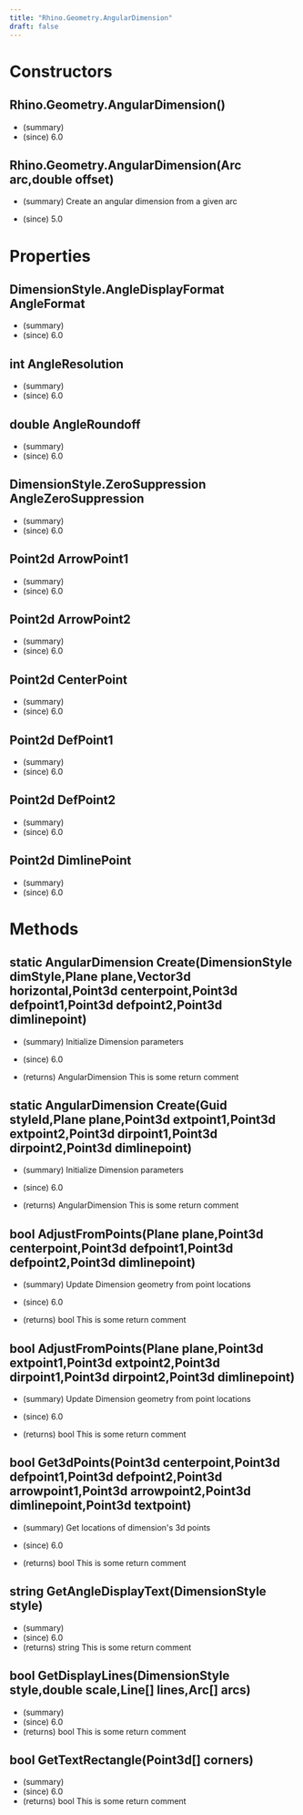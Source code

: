 ```yaml
---
title: "Rhino.Geometry.AngularDimension"
draft: false
---
```


# Constructors
## Rhino.Geometry.AngularDimension()
- (summary) 
- (since) 6.0
## Rhino.Geometry.AngularDimension(Arc arc,double offset)
- (summary) 
     Create an angular dimension from a given arc
     
- (since) 5.0
# Properties
## DimensionStyle.AngleDisplayFormat AngleFormat
- (summary) 
- (since) 6.0
## int AngleResolution
- (summary) 
- (since) 6.0
## double AngleRoundoff
- (summary) 
- (since) 6.0
## DimensionStyle.ZeroSuppression AngleZeroSuppression
- (summary) 
- (since) 6.0
## Point2d ArrowPoint1
- (summary) 
- (since) 6.0
## Point2d ArrowPoint2
- (summary) 
- (since) 6.0
## Point2d CenterPoint
- (summary) 
- (since) 6.0
## Point2d DefPoint1
- (summary) 
- (since) 6.0
## Point2d DefPoint2
- (summary) 
- (since) 6.0
## Point2d DimlinePoint
- (summary) 
- (since) 6.0
# Methods
## static AngularDimension Create(DimensionStyle dimStyle,Plane plane,Vector3d horizontal,Point3d centerpoint,Point3d defpoint1,Point3d defpoint2,Point3d dimlinepoint)
- (summary) 
     Initialize Dimension parameters
     
- (since) 6.0
- (returns) AngularDimension This is some return comment
## static AngularDimension Create(Guid styleId,Plane plane,Point3d extpoint1,Point3d extpoint2,Point3d dirpoint1,Point3d dirpoint2,Point3d dimlinepoint)
- (summary) 
     Initialize Dimension parameters
     
- (since) 6.0
- (returns) AngularDimension This is some return comment
## bool AdjustFromPoints(Plane plane,Point3d centerpoint,Point3d defpoint1,Point3d defpoint2,Point3d dimlinepoint)
- (summary) 
     Update Dimension geometry from point locations
     
- (since) 6.0
- (returns) bool This is some return comment
## bool AdjustFromPoints(Plane plane,Point3d extpoint1,Point3d extpoint2,Point3d dirpoint1,Point3d dirpoint2,Point3d dimlinepoint)
- (summary) 
     Update Dimension geometry from point locations
     
- (since) 6.0
- (returns) bool This is some return comment
## bool Get3dPoints(Point3d centerpoint,Point3d defpoint1,Point3d defpoint2,Point3d arrowpoint1,Point3d arrowpoint2,Point3d dimlinepoint,Point3d textpoint)
- (summary) 
     Get locations of dimension's 3d points
     
- (since) 6.0
- (returns) bool This is some return comment
## string GetAngleDisplayText(DimensionStyle style)
- (summary) 
- (since) 6.0
- (returns) string This is some return comment
## bool GetDisplayLines(DimensionStyle style,double scale,Line[] lines,Arc[] arcs)
- (summary) 
- (since) 6.0
- (returns) bool This is some return comment
## bool GetTextRectangle(Point3d[] corners)
- (summary) 
- (since) 6.0
- (returns) bool This is some return comment
